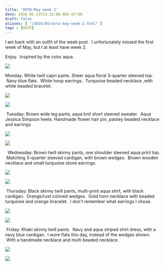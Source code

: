 ```yaml
---
title: 'OOTW-May week 2'
date: 2016-05-23T23:32:00.002-07:00
draft: false
aliases: [ "/2016/05/ootw-may-week-2.html" ]
tags : [OOTD]
---
```


I am back with an outfit of the week post.  I unfortunately missed the first week of May, but I at least have week 2.  
  
Enjoy.  Inspired by the color aqua.  
  

[![](https://1.bp.blogspot.com/-37wKm_dcmJg/V0Py4til2MI/AAAAAAAAAmE/5RcWIxlxdzgbFPArA4dhXgis0PzEbNKWACLcB/s320/Week%2B2%2Bmay%2Baqua.JPG)](https://1.bp.blogspot.com/-37wKm_dcmJg/V0Py4til2MI/AAAAAAAAAmE/5RcWIxlxdzgbFPArA4dhXgis0PzEbNKWACLcB/s1600/Week%2B2%2Bmay%2Baqua.JPG)

  
Monday: White twill capri pants. Sheer aqua floral 3-quarter sleeved top.  Navy blue flats.  White hoop earrings.  Turquoise beaded necklace ,with white beaded bracelet.  

[![](https://2.bp.blogspot.com/-7wO5i4qDrpw/V0Pxyba0ktI/AAAAAAAAAlY/c9CMkGAqfwU8ZduoAqjeUpYT7XU3UzEYACLcB/s320/P1030943.JPG)](https://2.bp.blogspot.com/-7wO5i4qDrpw/V0Pxyba0ktI/AAAAAAAAAlY/c9CMkGAqfwU8ZduoAqjeUpYT7XU3UzEYACLcB/s1600/P1030943.JPG)

  

[![](https://2.bp.blogspot.com/-7xTDbhn-G-M/V0PxyiJqQOI/AAAAAAAAAlc/tFl_4ykSR64yP4eWq_y2b5x__Z8RQK74ACLcB/s320/P1030944.JPG)](https://2.bp.blogspot.com/-7xTDbhn-G-M/V0PxyiJqQOI/AAAAAAAAAlc/tFl_4ykSR64yP4eWq_y2b5x__Z8RQK74ACLcB/s1600/P1030944.JPG)

 Tuesday: Brown wide leg pants, aqua knit short sleeved sweater.  Aqua Jessica Simpson heels. Handmade flower hair pin, paisley beaded necklace and earrings  

[![](https://1.bp.blogspot.com/-Lkc3A1HoHUU/V0PxyipSTiI/AAAAAAAAAlg/zKu3b8T4kn4oCMViEJ3--5KXW2m7ZJmjQCLcB/s320/P1030945.JPG)](https://1.bp.blogspot.com/-Lkc3A1HoHUU/V0PxyipSTiI/AAAAAAAAAlg/zKu3b8T4kn4oCMViEJ3--5KXW2m7ZJmjQCLcB/s1600/P1030945.JPG)

  

[![](https://4.bp.blogspot.com/-FAh0xXdJ9yg/V0Px2xePOjI/AAAAAAAAAlk/JOfBxX3AnWMpRtW0BOIR9Pu4uOXV16y0wCLcB/s320/P1030946.JPG)](https://4.bp.blogspot.com/-FAh0xXdJ9yg/V0Px2xePOjI/AAAAAAAAAlk/JOfBxX3AnWMpRtW0BOIR9Pu4uOXV16y0wCLcB/s1600/P1030946.JPG)

  Wednesday: Brown twill skinny pants, one shoulder sleeved aqua print top.  Matching 3-quarter sleeved cardigan, with brown wedges.  Brown wooden necklace and small turquoise stone earrings.  

[![](https://2.bp.blogspot.com/-M4WFG4-QT-U/V0Px2xi-KzI/AAAAAAAAAls/pFiioDomwHQvxDS02BN5D0fA2Tst46c-gCLcB/s320/P1030947.JPG)](https://2.bp.blogspot.com/-M4WFG4-QT-U/V0Px2xi-KzI/AAAAAAAAAls/pFiioDomwHQvxDS02BN5D0fA2Tst46c-gCLcB/s1600/P1030947.JPG)

  

[![](https://1.bp.blogspot.com/-oU-Ez0vj24I/V0Px2w-njUI/AAAAAAAAAlo/NIOff46ylxEWBU-_LrnvgEmVuQKsGkY_wCLcB/s320/P1030948.JPG)](https://1.bp.blogspot.com/-oU-Ez0vj24I/V0Px2w-njUI/AAAAAAAAAlo/NIOff46ylxEWBU-_LrnvgEmVuQKsGkY_wCLcB/s1600/P1030948.JPG)

 Thursday: Black skinny twill pants, multi-print aqua shirt, with black cardigan.  Orange/rust colored wedges.  Gold horn necklace with beaded turquoise and orange bracelet.  I don't remember what earrings I chose.  

[![](https://2.bp.blogspot.com/-BbJT1BIO5kk/V0Px69ajj7I/AAAAAAAAAlw/z7Sw8i5D5dMFhBVEOnl9gI9weyx8n9ORACLcB/s320/P1030949.JPG)](https://2.bp.blogspot.com/-BbJT1BIO5kk/V0Px69ajj7I/AAAAAAAAAlw/z7Sw8i5D5dMFhBVEOnl9gI9weyx8n9ORACLcB/s1600/P1030949.JPG)

  

[![](https://2.bp.blogspot.com/-O62OHLYrT7g/V0Px7Ipa0_I/AAAAAAAAAl0/LMwPtJ3wbzoS7Z-rAegnDxd0qfvmGPhIQCLcB/s320/P1030950.JPG)](https://2.bp.blogspot.com/-O62OHLYrT7g/V0Px7Ipa0_I/AAAAAAAAAl0/LMwPtJ3wbzoS7Z-rAegnDxd0qfvmGPhIQCLcB/s1600/P1030950.JPG)

 Friday: Khaki skinny twill pants.  Navy and aqua striped shirt dress, with a navy blue cardigan.  I wore flats this day, instead of the wedges shown.  With a handmade necklace and multi beaded necklace.  

[![](https://1.bp.blogspot.com/-r6q7qgVOuTw/V0Px7VTPVoI/AAAAAAAAAl4/tCo2wVMi4l4FUD7Tpvz_3MhBaDLGDwY-gCLcB/s320/P1030951.JPG)](https://1.bp.blogspot.com/-r6q7qgVOuTw/V0Px7VTPVoI/AAAAAAAAAl4/tCo2wVMi4l4FUD7Tpvz_3MhBaDLGDwY-gCLcB/s1600/P1030951.JPG)

  

[![](https://1.bp.blogspot.com/-TiSlyUxpZ_o/V0Px8tfJCJI/AAAAAAAAAl8/b82iel7IbAQS_FwHO8ywmyRlg7sUL8VlwCLcB/s320/P1030952.JPG)](https://1.bp.blogspot.com/-TiSlyUxpZ_o/V0Px8tfJCJI/AAAAAAAAAl8/b82iel7IbAQS_FwHO8ywmyRlg7sUL8VlwCLcB/s1600/P1030952.JPG)
